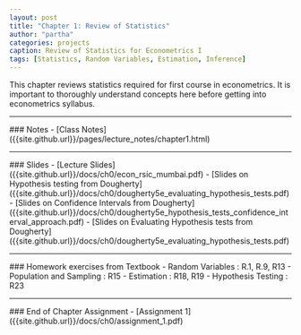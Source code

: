 ```yaml
---
layout: post
title: "Chapter 1: Review of Statistics"
author: "partha"
categories: projects
caption: Review of Statistics for Econometrics I
tags: [Statistics, Random Variables, Estimation, Inference]
---
```

  This chapter reviews statistics required for first course in econometrics. It is important to thoroughly understand concepts here before getting into econometrics syllabus.
<hr />
### Notes
- [Class Notes]({{site.github.url}}/pages/lecture_notes/chapter1.html)
<hr />
### Slides
- [Lecture Slides]({{site.github.url}}/docs/ch0/econ_rsic_mumbai.pdf)
- [Slides on Hypothesis testing from Dougherty]({{site.github.url}}/docs/ch0/dougherty5e_evaluating_hypothesis_tests.pdf)
- [Slides on Confidence Intervals from Dougherty]({{site.github.url}}/docs/ch0/dougherty5e_hypothesis_tests_confidence_interval_approach.pdf)
- [Slides on Evaluating Hypothesis tests from Dougherty]({{site.github.url}}/docs/ch0/dougherty5e_evaluating_hypothesis_tests.pdf)
<hr />
### Homework exercises from Textbook
- Random Variables : R.1, R.9, R13
- Population and Sampling : R15
- Estimation : R18, R19
- Hypothesis Testing : R23
<hr />
### End of Chapter Assignment
- [Assignment 1]({{site.github.url}}/docs/ch0/assignment_1.pdf)
